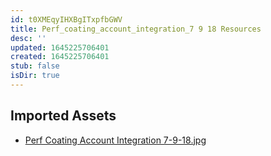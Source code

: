 ```yaml
---
id: t0XMEqyIHXBgITxpfbGWV
title: Perf_coating_account_integration_7 9 18 Resources
desc: ''
updated: 1645225706401
created: 1645225706401
stub: false
isDir: true
---
```

## Imported Assets
- [Perf Coating Account Integration 7-9-18.jpg](/assets/perf-coating-account-integration-7-9-18-WU3bKj2WB69j.jpg)

